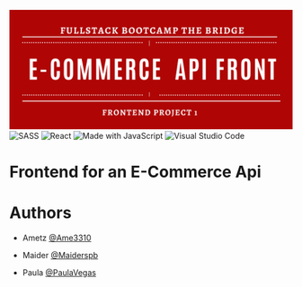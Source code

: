 ![banner](./ECommerceFrontend/src/assets/projectBanner.png)
![SASS](https://img.shields.io/badge/Sass-CC6699?logo=sass&logoColor=white)
![React](https://img.shields.io/badge/React-20232A?logo=react&logoColor=61DAFB)
![Made with JavaScript](https://img.shields.io/badge/Made%20with-JavaScript-yellow?logo=javascript)
![Visual Studio Code](https://img.shields.io/badge/Editor-VSCode-blue?logo=visualstudiocode)

# Frontend for an E-Commerce Api



# Authors

- Ametz [@Ame3310](https://www.github.com/Ame3310)

- Maider [@Maiderspb](https://www.github.com/Maiderspb)

- Paula [@PaulaVegas](https://www.github.com/PaulaVegas)
